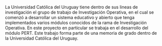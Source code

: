 La Universidad Católica del Uruguay tiene dentro de sus lineas de investigación el grupo de trabajo de Investigación Operativa, en el cual se comenzó a desarrollar un sistema educativo y abierto que tenga implementados varios módulos conocidos de la rama de Investigación Operativa. En este proyecto en particular se trabaja en el desarrollo del módulo PERT. Este trabajo forma parte de una memoria de grado dentro de la Universidad Católica del Uruguay.